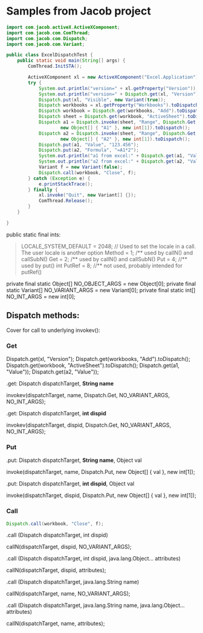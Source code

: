 # Samples from Jacob project


```Java
import com.jacob.activeX.ActiveXComponent;
import com.jacob.com.ComThread;
import com.jacob.com.Dispatch;
import com.jacob.com.Variant;

public class ExcelDispatchTest {
	public static void main(String[] args) {
		ComThread.InitSTA();

		ActiveXComponent xl = new ActiveXComponent("Excel.Application");
		try {
			System.out.println("version=" + xl.getProperty("Version"));
			System.out.println("version=" + Dispatch.get(xl, "Version"));
			Dispatch.put(xl, "Visible", new Variant(true));
			Dispatch workbooks = xl.getProperty("Workbooks").toDispatch();
			Dispatch workbook = Dispatch.get(workbooks, "Add").toDispatch();
			Dispatch sheet = Dispatch.get(workbook, "ActiveSheet").toDispatch();
			Dispatch a1 = Dispatch.invoke(sheet, "Range", Dispatch.Get,
					new Object[] { "A1" }, new int[1]).toDispatch();
			Dispatch a2 = Dispatch.invoke(sheet, "Range", Dispatch.Get,
					new Object[] { "A2" }, new int[1]).toDispatch();
			Dispatch.put(a1, "Value", "123.456");
			Dispatch.put(a2, "Formula", "=A1*2");
			System.out.println("a1 from excel:" + Dispatch.get(a1, "Value"));
			System.out.println("a2 from excel:" + Dispatch.get(a2, "Value"));
			Variant f = new Variant(false);
			Dispatch.call(workbook, "Close", f);
		} catch (Exception e) {
			e.printStackTrace();
		} finally {
			xl.invoke("Quit", new Variant[] {});
			ComThread.Release();
		}
	}

}

```


public static final ints:

> LOCALE_SYSTEM_DEFAULT = 2048; // Used to set the locale in a call. The user locale is another option
> Method = 1; /** used by callN() and callSubN()
> Get = 2; /** used by callN() and callSubN()
> Put = 4; //** used by put()
> int PutRef = 8; //** not used, probably intended for putRef() 

private final static Object[] NO_OBJECT_ARGS = new Object[0];
private final static Variant[] NO_VARIANT_ARGS = new Variant[0];
private final static int[] NO_INT_ARGS = new int[0];


## Dispatch methods:

Cover for call to underlying invokev():

### Get

Dispatch.get(xl, "Version");
Dispatch.get(workbooks, "Add").toDispatch();
Dispatch.get(workbook, "ActiveSheet").toDispatch();
Dispatch.get(a1, "Value"));
Dispatch.get(a2, "Value"));

.get:  Dispatch dispatchTarget,  **String name**

invokev(dispatchTarget, name, Dispatch.Get, NO_VARIANT_ARGS, NO_INT_ARGS);

.get:  Dispatch dispatchTarget, **int dispid**

invokev(dispatchTarget, dispid, Dispatch.Get, NO_VARIANT_ARGS, NO_INT_ARGS);

### Put

.put:  Dispatch dispatchTarget, **String name**, Object val

invoke(dispatchTarget, name, Dispatch.Put, new Object[] { val }, new int[1]);

.put:  Dispatch dispatchTarget, **int dispid**, Object val

invoke(dispatchTarget, dispid, Dispatch.Put, new Object[] { val }, new int[1]);

### Call

```java
Dispatch.call(workbook, "Close", f);
```

.call   (Dispatch dispatchTarget, int dispid) 

callN(dispatchTarget, dispid, NO_VARIANT_ARGS);



.call   (Dispatch dispatchTarget, int dispid, java.lang.Object... attributes) 

callN(dispatchTarget, dispid, attributes);



.call   (Dispatch dispatchTarget, java.lang.String name) 

callN(dispatchTarget, name, NO_VARIANT_ARGS);


.call   (Dispatch dispatchTarget, java.lang.String name, java.lang.Object... attributes) 

callN(dispatchTarget, name, attributes);






















